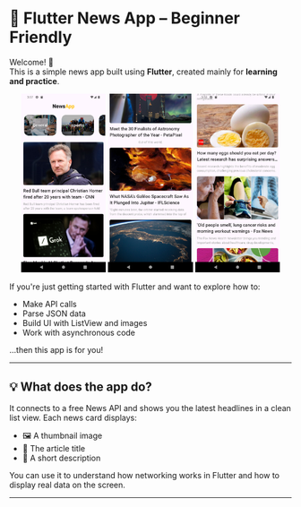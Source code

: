 # 📰 Flutter News App – Beginner Friendly

Welcome! 👋  
This is a simple news app built using **Flutter**, created mainly for **learning and practice**.

<p align="center">
  <img src="assets/screen1.png" alt="Screen 1" width="30%" />
  <img src="assets/screen2.png" alt="Screen 2" width="30%" />
  <img src="assets/screen3.png" alt="Screen 3" width="30%" />
</p>

If you're just getting started with Flutter and want to explore how to:

- Make API calls
- Parse JSON data
- Build UI with ListView and images
- Work with asynchronous code

…then this app is for you!

---

## 💡 What does the app do?

It connects to a free News API and shows you the latest headlines in a clean list view. Each news card displays:

- 🖼 A thumbnail image  
- 📰 The article title  
- 📝 A short description  

You can use it to understand how networking works in Flutter and how to display real data on the screen.


---
